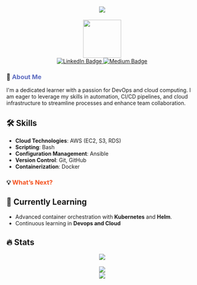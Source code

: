 <!-- <img align="right" src="https://visitor-badge.laobi.icu/badge?page_id=salesp07.krajasekhar015" /> -->

<h1 align="center">
    <img src="https://readme-typing-svg.herokuapp.com/?font=Oleo+Script&size=35&center=true&vCenter=true&width=500&height=70&duration=4000&lines=Hi+There!+👋;+I'm+Raja+Sekhar!;" />
</h1>

<div id="header" align="center">
  <img src="https://media.giphy.com/media/lP8xu5t2DLGG045H8F/giphy.gif" width="100"/>
</div>

<div id="badges" align="center">
  <a href="https://www.linkedin.com/in/krajasekhar015">
    <img src="https://img.shields.io/badge/LinkedIn-blue?style=for-the-badge&logo=linkedin&logoColor=white" alt="LinkedIn Badge"/>
  </a>
    
  <a href="https://medium.com/@krajasekhar015">
    <img src="https://img.shields.io/badge/Medium-000000?style=for-the-badge&logo=medium&logoColor=white" alt="Medium Badge"/>
  </a>
</div>

### 🚀 <span style="color: #5C6BC0;">About Me</span>

I'm a dedicated learner with a passion for DevOps and cloud computing. I am eager to leverage my skills in automation, CI/CD pipelines, and cloud infrastructure to streamline processes and enhance team collaboration.

<!-- ### 💻 <span style="color: #FFC107;">Skills & Tools</span>   -->

<!-- 🧑‍💻 Here’s what’s in my tech toolkit: -->

## 🛠️ Skills
- **Cloud Technologies**: AWS (EC2, S3, RDS)
- **Scripting**: Bash
- **Configuration Management**: Ansible
- **Version Control**: Git, GitHub
- **Containerization**: Docker
<!-- - **Monitoring Tools**: Prometheus, Grafana -->

### 💡 <span style="color: #F4511E;">What’s Next?</span>

<!-- 🔭 Exploring:  -->

## 🌱 Currently Learning
- Advanced container orchestration with **Kubernetes** and **Helm**.  
- Continuous learning in **Devops and Cloud**

<h2> 🔥 Stats </h2>
<div align="center">
  <img src="http://github-readme-streak-stats.herokuapp.com?user=krajasekhar015&theme=dark&date_format=M%20j%5B%2C%20Y%5D" /><br/><br/>
  <img src="https://github-readme-stats.vercel.app/api/top-langs/?username=krajasekhar015&layout=compact&theme=vision-friendly-dark" />
</div>

<div align="center">
  <img src="https://readme-typing-svg.herokuapp.com?color=%2336BCF7&center=true&vCenter=true&width=600&lines=Thank+You!!;Have+a+wonderful+day" /><br/><br/><br/>
</div>